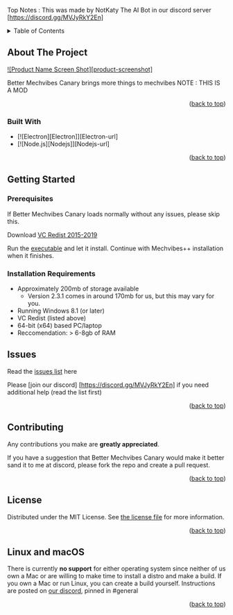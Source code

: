 <!-- Improved compatibility of back to top link: See: https://github.com/othneildrew/Best-README-Template/pull/73 -->
<a name="readme-top"></a>
<!--
*** Thanks for checking out the Best-README-Template. If you have a suggestion
*** that would make this better, please fork the repo and create a pull request
*** or simply open an issue with the tag "enhancement".
*** Don't forget to give the project a star!
*** Thanks again! Now go create something AMAZING! :D
-->

Top Notes : This was made by NotKaty The AI Bot in our discord server [https://discord.gg/MVJyRkY2En]

<!-- PROJECT SHIELDS -->
<!--
*** I'm using markdown "reference style" links for readability.
*** Reference links are enclosed in brackets [ ] instead of parentheses ( ).
*** See the bottom of this document for the declaration of the reference variables
*** for contributors-url, forks-url, etc. This is an optional, concise syntax you may use.

<!-- TABLE OF CONTENTS -->
<details>
  <summary>Table of Contents</summary>
  <ol>
    <li>
      <a href="#about-the-project">About The Project</a>
      <ul>
        <li><a href="#built-with">Built With</a></li>
      </ul>
    </li>
    <li>
      <a href="#getting-started">Getting Started</a>
      <ul>
        <li><a href="#prerequisites">Prerequisites</a></li>
        <li><a href="#installation-requirements">Installation Requirements</a></li>
      </ul>
    </li>
    <li><a href="#issues">Issues</a></li>
    <li><a href="#contributing">Contributing</a></li>
    <li><a href="#license">License</a></li>
    <li><a href="#linux-and-macos">Linux and macOS</a></li>
  </ol>
</details>



<!-- ABOUT THE PROJECT -->
## About The Project

[![Product Name Screen Shot][product-screenshot]](src/assets/app_image.png)

Better Mechvibes Canary brings more things to mechvibes NOTE : THIS IS A MOD

<p align="right">(<a href="#readme-top">back to top</a>)</p>

### Built With

* [![Electron][Electron]][Electron-url]
* [![Node.js][Nodejs]][Nodejs-url]

<p align="right">(<a href="#readme-top">back to top</a>)</p>

<!-- GETTING STARTED -->

## Getting Started

### Prerequisites

If Better Mechvibes Canary loads normally without any issues, please skip this.

Download [VC Redist 2015-2019](https://aka.ms/vs/16/release/vc_redist.x64.exe)

Run the [executable](https://github.com/PyroCalzone/MechVibesPlusPlus/releases) and let it install. Continue with Mechvibes++ installation when it finishes.

### Installation Requirements

- Approximately 200mb of storage available
   - Version 2.3.1 comes in around 170mb for us, but this may vary for you.
- Running Windows 8.1 (or later)
- VC Redist (listed above)
- 64-bit (x64) based PC/laptop
- Reccomendation: > 6-8gb of RAM


<!-- ROADMAP -->
## Issues

Read the [issues list](issues.md) here

Please [join our discord] [https://discord.gg/MVJyRkY2En] if you need additional help (read the list first)


<p align="right">(<a href="#readme-top">back to top</a>)</p>

<!-- CONTRIBUTING -->
## Contributing

Any contributions you make are **greatly appreciated**.

If you have a suggestion that Better Mechvibes Canary would make it better sand it to me at discord, please fork the repo and create a pull request. 

<p align="right">(<a href="#readme-top">back to top</a>)</p>

<!-- LICENSE -->
## License

Distributed under the MIT License. See [the license file](LICENSE) for more information.

<p align="right">(<a href="#readme-top">back to top</a>)</p>

## Linux and macOS

There is currently **no support** for either operating system since neither of us own a Mac or are willing to make time to install a distro and make a build.
If you own a Mac or run Linux, you can create a build yourself. Instructions are posted on [our discord](https://discord.gg/CZ8Qgth2SW), pinned in #general


<p align="right">(<a href="#readme-top">back to top</a>)</p>


